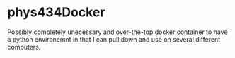 # phys434Docker  
Possibly completely unecessary and over-the-top docker container to have a python environemnt in that I can pull down and use on several different computers. 
